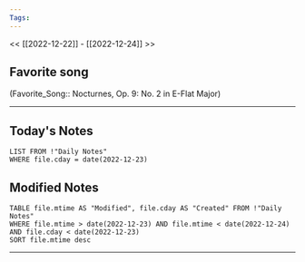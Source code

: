 ```yaml
---
Tags:
---
```

<< [[2022-12-22]] - [[2022-12-24]] >>
## Favorite song
(Favorite_Song:: Nocturnes, Op. 9: No. 2 in E-Flat Major)
___
## Today's Notes
```dataview
LIST FROM !"Daily Notes"
WHERE file.cday = date(2022-12-23)
```
## Modified Notes
```dataview
TABLE file.mtime AS "Modified", file.cday AS "Created" FROM !"Daily Notes" 
WHERE file.mtime > date(2022-12-23) AND file.mtime < date(2022-12-24) AND file.cday < date(2022-12-23)
SORT file.mtime desc
```
___
